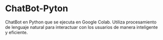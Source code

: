 # ChatBot-Pyton
ChatBot en Python que se ejecuta en Google Colab. Utiliza procesamiento de lenguaje natural para interactuar con los usuarios de manera inteligente y eficiente.
